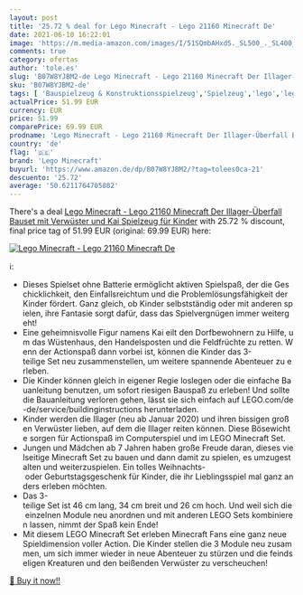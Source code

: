 ```yaml
---
layout: post
title: '25.72 % deal for Lego Minecraft - Lego 21160 Minecraft De'
date: 2021-06-10 16:22:01
image: 'https://m.media-amazon.com/images/I/51SQmbAHxdS._SL500_._SL400_.jpg'
comments: true
category: ofertas
author: 'tole.es'
slug: 'B07W8YJBM2-de Lego Minecraft - Lego 21160 Minecraft Der Illager-Überfall...'
sku: 'B07W8YJBM2-de'
tags: [ 'Bauspielzeug & Konstruktionsspielzeug','Spielzeug','lego','lego minecraft', ]
actualPrice: 51.99 EUR
currency: EUR
price: 51.99
comparePrice: 69.99 EUR
prodname: 'Lego Minecraft - Lego 21160 Minecraft Der Illager-Überfall Bauset mit Verwüster und Kai  Spielzeug für Kinder'
country: 'de'
flag: '🇩🇪'
brand: 'Lego Minecraft'
buyurl: 'https://www.amazon.de/dp/B07W8YJBM2/?tag=tolees0ca-21'
descuento: '25.72'
average: '50.6211764705882'
---
```


There's a deal [Lego Minecraft - Lego 21160 Minecraft Der Illager-Überfall Bauset mit Verwüster und Kai  Spielzeug für Kinder](https://www.amazon.de/dp/B07W8YJBM2/?tag=tolees0ca-21)  with  25.72 % discount, final price tag of  51.99 EUR (original: 69.99 EUR) here:

[![Lego Minecraft - Lego 21160 Minecraft De](https://m.media-amazon.com/images/I/51SQmbAHxdS._SL500_._SL400_.jpg)](https://www.amazon.de/dp/B07W8YJBM2/?tag=tolees0ca-21)

ℹ️:

- Dieses Spielset ohne Batterie ermöglicht aktiven Spielspaß, der die Geschicklichkeit, den Einfallsreichtum und die Problemlösungsfähigkeit der Kinder fördert. Ganz gleich, ob Kinder selbstständig oder mit anderen spielen, ihre Fantasie sorgt dafür, dass das Spielvergnügen immer weitergeht!
- Eine geheimnisvolle Figur namens Kai eilt den Dorfbewohnern zu Hilfe, um das Wüstenhaus, den Handelsposten und die Feldfrüchte zu retten. Wenn der Actionspaß dann vorbei ist, können die Kinder das 3-teilige Set neu zusammenstellen, um weitere spannende Abenteuer zu erleben.
- Die Kinder können gleich in eigener Regie loslegen oder die einfache Bauanleitung benutzen, um sofort riesigen Bauspaß zu erleben! Und sollte die Bauanleitung verloren gehen, lässt sie sich einfach auf LEGO.com/de-de/service/buildinginstructions herunterladen.
- Kinder werden die Illager (neu ab Januar 2020) und ihren bissigen großen Verwüster lieben, auf dem die Illager reiten können. Diese Bösewichte sorgen für Actionspaß im Computerspiel und im LEGO Minecraft Set.
- Jungen und Mädchen ab 7 Jahren haben große Freude daran, dieses vielseitige Minecraft Set zu bauen und dann damit zu spielen, es umzugestalten und weiterzuspielen. Ein tolles Weihnachts- oder Geburtstagsgeschenk für Kinder, die ihr Lieblingsspiel mal ganz anders erleben möchten.
- Das 3-teilige Set ist 46 cm lang, 34 cm breit und 26 cm hoch. Und weil sich die einzelnen Module neu anordnen und mit anderen LEGO Sets kombinieren lassen, nimmt der Spaß kein Ende!
- Mit diesem LEGO Minecraft Set erleben Minecraft Fans eine ganz neue Spieldimension voller Action. Die Kinder stellen die 3 Module neu zusammen, um sich immer wieder in neue Abenteuer zu stürzen und die feindseligen Kreaturen und den beißenden Verwüster zu verscheuchen!

[🛒 Buy it now!!](https://www.amazon.de/dp/B07W8YJBM2/?tag=tolees0ca-21)
